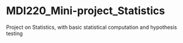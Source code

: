 # MDI220_Mini-project_Statistics

Project on Statistics, with basic statistical computation and hypothesis testing
